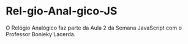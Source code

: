 # Rel-gio-Anal-gico-JS
O Relógio Analógico faz parte da Aula 2 da Semana JavaScript com o Professor Bonieky Lacerda.
